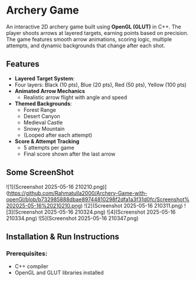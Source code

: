 # Archery Game

An interactive 2D archery game built using **OpenGL (GLUT)** in C++. The player shoots arrows at layered targets, earning points based on precision. The game features smooth arrow animations, scoring logic, multiple attempts, and dynamic backgrounds that change after each shot.




## Features

-  **Layered Target System**:
  - Four layers: Black (10 pts), Blue (20 pts), Red (50 pts), Yellow (100 pts)
- **Animated Arrow Mechanics**
  - Realistic arrow flight with angle and speed
- **Themed Backgrounds**:
  - Forest Range  
  - Desert Canyon  
  - Medieval Castle  
  - Snowy Mountain  
  - (Looped after each attempt)
- **Score & Attempt Tracking**
  - 5 attempts per game
  - Final score shown after the last arrow
## Some ScreenShot
![1](Screenshot 2025-05-16 210210.png)](https://github.com/Rahmatulla2000/Archery-Game-with-openGl/blob/b732985888dbae89744810298f2dfa1a3f31d0fc/Screenshot%202025-05-16%20210210.png)
![2](Screenshot 2025-05-16 210311.png)
![3](Screenshot 2025-05-16 210324.png)
![4](Screenshot 2025-05-16 210334.png)
![5](Screenshot 2025-05-16 210347.png)



## Installation & Run Instructions

### Prerequisites:
- C++ compiler
- OpenGL and GLUT libraries installed


